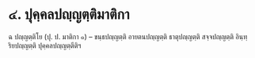 <h1>๔. ปุคฺคลปญฺญตฺติมาติกา</h1>
<p>ฉ ปญฺญตฺติโย (ปุ. ป. มาติกา ๑) – ขนฺธปญฺญตฺติ อายตนปญฺญตฺติ ธาตุปญฺญตฺติ สจฺจปญฺญตฺติ อินฺทฺริยปญฺญตฺติ ปุคฺคลปญฺญตฺตีติฯ</p>

</p>





